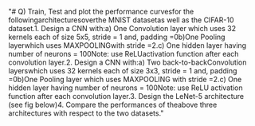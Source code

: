 "# Q) Train, Test and plot the performance curvesfor the followingarchitecturesoverthe MNIST datasetas well as the CIFAR-10 dataset.1. Design a CNN with:a) One Convolution layer which uses 32 kernels each of size 5x5, stride = 1 and, padding =0b)One Pooling layerwhich uses MAXPOOLINGwith stride =2.c) One hidden layer having number of neurons = 100Note: use ReLUactivation function after each convolution layer.2. Design a CNN with:a) Two back-to-backConvolution layerswhich uses 32 kernels each of size 3x3, stride = 1 and, padding =0b)One Pooling layer which uses MAXPOOLING with stride =2.c) One hidden layer having number of neurons = 100Note: use ReLU activation function after each convolution layer.3. Design the LeNet-5 architecture (see fig below)4. Compare the performances of theabove three architectures with respect to the two datasets." 
